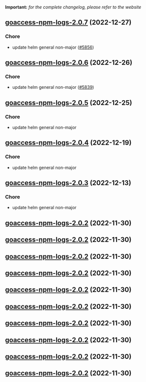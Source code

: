 **Important:**
*for the complete changelog, please refer to the website*




## [goaccess-npm-logs-2.0.7](https://github.com/truecharts/charts/compare/goaccess-npm-logs-2.0.6...goaccess-npm-logs-2.0.7) (2022-12-27)

### Chore

- update helm general non-major ([#5856](https://github.com/truecharts/charts/issues/5856))
  
  


## [goaccess-npm-logs-2.0.6](https://github.com/truecharts/charts/compare/goaccess-npm-logs-2.0.5...goaccess-npm-logs-2.0.6) (2022-12-26)

### Chore

- update helm general non-major ([#5839](https://github.com/truecharts/charts/issues/5839))
  
  


## [goaccess-npm-logs-2.0.5](https://github.com/truecharts/charts/compare/goaccess-npm-logs-2.0.4...goaccess-npm-logs-2.0.5) (2022-12-25)

### Chore

- update helm general non-major
  
  


## [goaccess-npm-logs-2.0.4](https://github.com/truecharts/charts/compare/goaccess-npm-logs-2.0.3...goaccess-npm-logs-2.0.4) (2022-12-19)

### Chore

- update helm general non-major
  
  


## [goaccess-npm-logs-2.0.3](https://github.com/truecharts/charts/compare/goaccess-npm-logs-2.0.2...goaccess-npm-logs-2.0.3) (2022-12-13)

### Chore

- update helm general non-major
  
  


## [goaccess-npm-logs-2.0.2](https://github.com/truecharts/charts/compare/goaccess-npm-logs-2.0.1...goaccess-npm-logs-2.0.2) (2022-11-30)




## [goaccess-npm-logs-2.0.2](https://github.com/truecharts/charts/compare/goaccess-npm-logs-2.0.1...goaccess-npm-logs-2.0.2) (2022-11-30)




## [goaccess-npm-logs-2.0.2](https://github.com/truecharts/charts/compare/goaccess-npm-logs-2.0.1...goaccess-npm-logs-2.0.2) (2022-11-30)




## [goaccess-npm-logs-2.0.2](https://github.com/truecharts/charts/compare/goaccess-npm-logs-2.0.1...goaccess-npm-logs-2.0.2) (2022-11-30)




## [goaccess-npm-logs-2.0.2](https://github.com/truecharts/charts/compare/goaccess-npm-logs-2.0.1...goaccess-npm-logs-2.0.2) (2022-11-30)




## [goaccess-npm-logs-2.0.2](https://github.com/truecharts/charts/compare/goaccess-npm-logs-2.0.1...goaccess-npm-logs-2.0.2) (2022-11-30)




## [goaccess-npm-logs-2.0.2](https://github.com/truecharts/charts/compare/goaccess-npm-logs-2.0.1...goaccess-npm-logs-2.0.2) (2022-11-30)




## [goaccess-npm-logs-2.0.2](https://github.com/truecharts/charts/compare/goaccess-npm-logs-2.0.1...goaccess-npm-logs-2.0.2) (2022-11-30)




## [goaccess-npm-logs-2.0.2](https://github.com/truecharts/charts/compare/goaccess-npm-logs-2.0.1...goaccess-npm-logs-2.0.2) (2022-11-30)




## [goaccess-npm-logs-2.0.2](https://github.com/truecharts/charts/compare/goaccess-npm-logs-2.0.1...goaccess-npm-logs-2.0.2) (2022-11-30)


